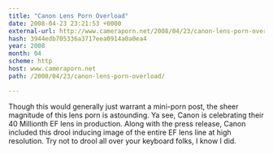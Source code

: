 ```yaml
---
title: "Canon Lens Porn Overload"
date: 2008-04-23 23:21:53 +0000
external-url: http://www.cameraporn.net/2008/04/23/canon-lens-porn-overload/
hash: 3944edb705336a3717eea0914a0a0ea4
year: 2008
month: 04
scheme: http
host: www.cameraporn.net
path: /2008/04/23/canon-lens-porn-overload/

---
```


Though this would generally just warrant a mini-porn post, the sheer magnitude of this lens porn is astounding. Ya see, Canon is celebrating their 40 Millionth EF lens in production. Along with the press release, Canon included this drool inducing image of the entire EF lens line at high resolution. Try not to drool all over your keyboard folks, I know I did.
